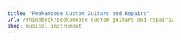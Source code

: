 ```yaml
---
title: "Peekamoose Custom Guitars and Repairs"
url: /rhinebeck/peekamoose-custom-guitars-and-repairs/
shop: musical instrument
---
```

